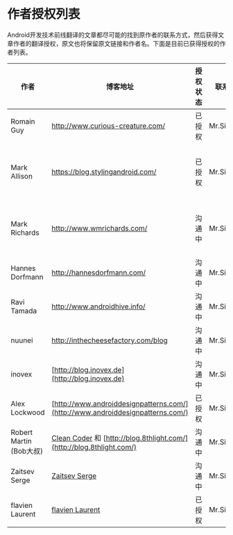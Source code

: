# 作者授权列表
Android开发技术前线翻译的文章都尽可能的找到原作者的联系方式，然后获得文章作者的翻译授权，原文也将保留原文链接和作者名。下面是目前已获得授权的作者列表。

|  作者  | 博客地址 |  授权状态  | 联系人  |备注 |
|-------|---------|-----------|-----------|--------|
| Romain Guy | http://www.curious-creature.com/ | 已授权 | Mr.Simple | email |
| Mark Allison | https://blog.stylingandroid.com/ | 已授权 | Mr.Simple| 需要遵循Creative Commons [Attribution-NonCommercial-ShareAlike 4.0 International](http://creativecommons.org/licenses/by-nc-sa/4.0/) 协议 |
| Mark Richards | http://www.wmrichards.com/ | 沟通中 | Mr.Simple|  翻译的是《软件架构模式》免费电子书，需要跟O‘Reilly的编辑沟通 |
| Hannes Dorfmann | http://hannesdorfmann.com/ | 沟通中 | Mr.Simple|  g+沟通中 |
| Ravi Tamada | http://www.androidhive.info/ | 沟通中 | Mr.Simple|  g+沟通中 |
| nuunei | http://inthecheesefactory.com/blog | 沟通中 | Mr.Simple|  博客留言沟通中 |
| inovex | [http://blog.inovex.de](http://blog.inovex.de) | 沟通中 | Mr.Simple|  facebook留言沟通中 |
| Alex Lockwood | [http://www.androiddesignpatterns.com/](http://www.androiddesignpatterns.com/) | 已授权 | Mr.Simple|  google+ |
| Robert Martin (Bob大叔) | [Clean Coder](https://sites.google.com/site/unclebobconsultingllc/) 和 [http://blog.8thlight.com/](http://blog.8thlight.com/) | 沟通中 | Mr.Simple|  沟通中 |
| Zaitsev Serge | [Zaitsev Serge](http://zserge.com/blog.html)  | 沟通中 | Mr.Simple|  沟通中 |
| flavien Laurent | [flavien Laurent](http://flavienlaurent.com/)  | 已授权 | Mr.Simple|  沟通中 |

